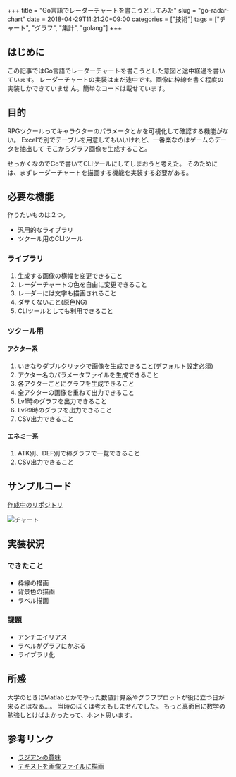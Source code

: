 +++
title = "Go言語でレーダーチャートを書こうとしてみた"
slug = "go-radar-chart"
date = 2018-04-29T11:21:20+09:00
categories = ["技術"]
tags = ["チャート", "グラフ", "集計", "golang"]
+++

はじめに
------------------------------------------------------------------------------

この記事ではGo言語でレーダーチャートを書こうとした意図と途中経過を書いています。
レーダーチャートの実装はまだ途中です。画像に枠線を書く程度の実装しかできていませ
ん。簡単なコードは載せています。

目的
--------------------------------------------------------------------------------

RPGツクールってキャラクターのパラメータとかを可視化して確認する機能がない。
Excelで別でテーブルを用意してもいいけれど、一番楽なのはゲームのデータを抽出して
そこからグラフ画像を生成すること。

せっかくなのでGoで書いてCLIツールにしてしまおうと考えた。
そのためには、まずレーダーチャートを描画する機能を実装する必要がある。

必要な機能
--------------------------------------------------------------------------------

作りたいものは２つ。

- 汎用的なライブラリ
- ツクール用のCLIツール

### ライブラリ

1. 生成する画像の横幅を変更できること
1. レーダーチャートの色を自由に変更できること
1. レーダーには文字も描画されること
1. ダサくないこと(原色NG)
1. CLIツールとしても利用できること

### ツクール用

#### アクター系

1. いきなりダブルクリックで画像を生成できること(デフォルト設定必須)
1. アクター名のパラメータファイルを生成できること
1. 各アクターごとにグラフを生成できること
1. 全アクターの画像を重ねて出力できること
1. Lv1時のグラフを出力できること
1. Lv99時のグラフを出力できること
1. CSV出力できること

#### エネミー系

1. ATK別、DEF別で棒グラフで一覧できること
1. CSV出力できること

サンプルコード
--------------------------------------------------------------------------------

[作成中のリポジトリ](https://github.com/jiro4989/go-radar-chart)

![チャート](/img/2018/04/29/go-radar-chart/chart01.png)

<script src="https://gist.github.com/jiro4989/b8d7fc43745f019c28064bf0d2077eca.js"></script>

実装状況
--------------------------------------------------------------------------------

### できたこと

- 枠線の描画
- 背景色の描画
- ラベル描画

### 課題

- アンチエイリアス
- ラベルがグラフにかぶる
- ライブラリ化

所感
--------------------------------------------------------------------------------

大学のときにMatlabとかでやった数値計算系やグラフプロットが役に立つ日が来るとはなぁ...。
当時のぼくは考えもしませんでした。
もっと真面目に数学の勉強しとけばよかったって、ホント思います。

参考リンク
--------------------------------------------------------------------------------

- [ラジアンの意味](https://sci-pursuit.com/math/radian.html)
- [テキストを画像ファイルに描画](https://stackoverflow.com/questions/38299930/how-to-add-a-simple-text-label-to-an-image-in-go)
